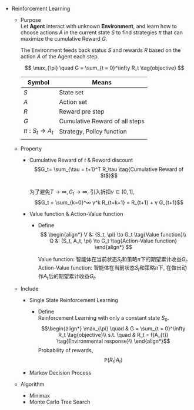 * Reinforcement Learning
  - Purpose  
    Let **Agent** interact with unknown **Environment**, and learn how to choose actions $A$ in the current state $S$ to find strategies $\pi$ that can maximize the cumulative Reward $G$. 

    The Environment feeds back status $S$ and rewards $R$ based on the action $A$ of the Agent each step.

    $$
      \max_{\pi} \quad G = \sum_{t = 0}^\infty R_t  \tag{objective}
    $$

    |Symbol|Means|
    |---|---|
    |$S$|State set|
    |$A$|Action set|
    |$R$|Reward pre step|
    |$G$|Cumulative Reward of all steps|
    |$\pi : S_t \to A_t$|Strategy, Policy function|
    |||


  - Property
    - Cumulative Reward of $t$ & Reword discount
      $$G_t= \sum_{\tau = t+1}^T R_\tau  \tag{Cumulative Reward of $t$}$$  
      为了避免$T \to ∞, G_t \to ∞$, 引入折扣$γ \in [0,1]$,  
      $$G_t = \sum_{k=0}^∞ γ^k R_{t+k+1} = R_{t+1} + γ G_{t+1}$$

    - Value function & Action-Value function
      - Define
        $$
        \begin{align*}
          V &: (S_t, \pi) \to G_t  \tag{Value function}\\
          Q &: (S_t, A_t, \pi) \to G_t  \tag{Action-Value function}
        \end{align*} 
        $$

        Value function: 智能体在当前状态$S_t$和策略$π$下的期望累计收益$G_t$.  
        Action-Value function: 智能体在当前状态$S_t$和策略$π$下, 在做出动作$A_t$后的期望累计收益$G_t$.
        
  - Include  
    * Single State Reinforcement Learning
      - Define  
        Reinforcement Learning with only a constant state $S_0$. 
        $$\begin{align*}
          \max_{\pi} \quad & G = \sum_{t = 0}^\infty R_t  \tag{objective}\\
          s.t. \quad
          & R_t = f(A_{t})  \tag{Environmental response}\\
        \end{align*}$$
        Probability of rewards,
        $$\mathbb P (R_t | A_t)$$

    * Markov Decision Process

  - Algorithm
    * Minimax
    * Monte Carlo Tree Search
